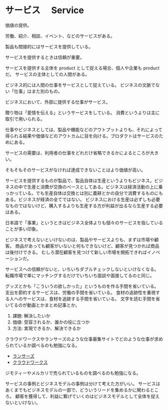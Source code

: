 # サービス　 Service

価値の提供。

労働、紹介、相談、イベント、などのサービスがある。

製品も間接的にはサービスを提供している。

サービスを提供するときは信頼が重要。

サービスを提供する主体を product として捉える場合、個人や企業も product だ。
サービスの主体としての人間がある。

ビジネス的には人間の仕事をサービスとして捉えている。
ビジネスの文脈でない「仕事」はまた別のもの。

ビジネスにおいて、外部に提供する仕事がサービス。

贈り物は「愛情を伝える」というサービスをしている。
消費というよりは主に取引で用いられる。

仕事やビジネスとしては、製品や機能などのアウトプットよりも、それによって得られる結果や価値などのアウトカムに目を向ける。プロダクトはサービスのためにある。

サービスの需要は、利用者の仕事をどれだけ省略できるかによるところが大きい。

そもそもそのサービスがなければ達成できないことはより価値が高い。

サービスを提供するものが製品で、製品自体は生産というよりもビジネス。ビジネスの中で生産と消費が交換のベースとしてある。ビジネスは経済活動の上に乗っかっている。でも生産自体は交換とは別に農耕とかの自分で消費するものにもある。ビジネスが経済の全てではない。
ビジネスにおける生産は必ずしも必要なものではないけど、購入するよりも生産する方が利益が出るなら生産する必要はある。

日本語で「事業」というときはビジネス全体よりも個々のサービスを指していることが多い印象。

ビジネスで考えないといけないのは、製品やサービスよりも、まずは市場や顧客。
商品があっても顧客がいないと何もできないけど、顧客が見つかれば商品は後付けできる。
むしろ潜在顧客を見つけて新しい市場を開拓できればイノベーションだ。

サービスへの信頼がないと、いちいちダブルチェックしないといけなくなる。
転職市場で単にマッチングするだけでいちいち面談や面接してるのと同じ。

グッズとかも「こういうの欲しかった」というものを作る手間を省いている。
支出を節約するサービスは、労働の手間を省いている。
食材の追跡性を重視する人へのサービスは、食材を追跡する手間を省いている。
文字を読む手間を省いてるのが動画とかまとめ記事とか。

1. 課題: 解決したいか
2. 価値: 受容されるか、誰かの役に立つか
3. 方法: 実現できるか、解決できるか

クラウドワークスやランサーズのような仕事募集サイトでどのような仕事が求められているか調べるのも勉強になる。

- [ランサーズ](https://www.lancers.jp/)
- [クラウドワークス](https://crowdworks.jp/)

ジモティーやメルカリで売られているものを調べるのも勉強になる。

サービスの事例とビジネスモデルの事例は分けて考えた方がいい。
サービスはあくまでもビジネスモデルの一部で、どういうリードを集めるかに関わるところ。
顧客を獲得して、利益に繋げていくのはビジネスモデルとして全体を捉えないといけない。
